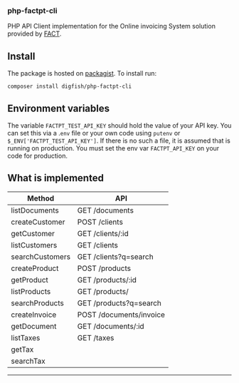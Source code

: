 ### php-factpt-cli ###
PHP API Client implementation for the Online invoicing System solution provided by [FACT](http://www.fact.pt).


## Install

The package is hosted on [packagist](http://packagist.org). To install run:
```
composer install digfish/php-factpt-cli
```

## Environment variables
The variable `FACTPT_TEST_API_KEY` should hold the value of your API key. You can set this via a .`env` file or your own code using `putenv` or `$_ENV['FACTPT_TEST_API_KEY']`. If there is no such a file, it is assumed that is running on production. You must set the env var `FACTPT_API_KEY` on your code for production.


## What is implemented ##

|   Method               |    API                 |
|------------------------|------------------------|
| listDocuments          | GET /documents         |
| createCustomer         | POST /clients          |
| getCustomer            | GET /clients/:id       |
| listCustomers          | GET /clients           |
| searchCustomers        | GET /clients?q=search  |
| createProduct          | POST /products         |
| getProduct             | GET /products/:id      |
| listProducts           | GET /products/         |
| searchProducts         | GET /products?q=search |
| createInvoice          | POST /documents/invoice| 
| getDocument            | GET /documents/:id     |
| listTaxes              | GET /taxes             |
| getTax                 |                        |
| searchTax              |                        |
--------------------------------------------------- 
